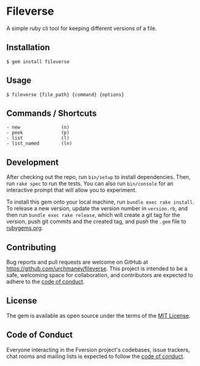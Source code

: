 # Fileverse

A simple ruby cli tool for keeping different versions of a file.

## Installation

    $ gem install fileverse

## Usage

    $ fileverse {file_path} {command} {options}

## Commands / Shortcuts
    - new               (n)
    - peek              (p)
    - list              (l)
    - list_named        (ln)

## Development

After checking out the repo, run `bin/setup` to install dependencies. Then, run `rake spec` to run the tests. You can also run `bin/console` for an interactive prompt that will allow you to experiment.

To install this gem onto your local machine, run `bundle exec rake install`. To release a new version, update the version number in `version.rb`, and then run `bundle exec rake release`, which will create a git tag for the version, push git commits and the created tag, and push the `.gem` file to [rubygems.org](https://rubygems.org).

## Contributing

Bug reports and pull requests are welcome on GitHub at https://github.com/urchmaney/fileverse. This project is intended to be a safe, welcoming space for collaboration, and contributors are expected to adhere to the [code of conduct](https://github.com/[USERNAME]/fversion/blob/master/CODE_OF_CONDUCT.md).

## License

The gem is available as open source under the terms of the [MIT License](https://opensource.org/licenses/MIT).

## Code of Conduct

Everyone interacting in the Fversion project's codebases, issue trackers, chat rooms and mailing lists is expected to follow the [code of conduct](https://github.com/[USERNAME]/fversion/blob/master/CODE_OF_CONDUCT.md).
